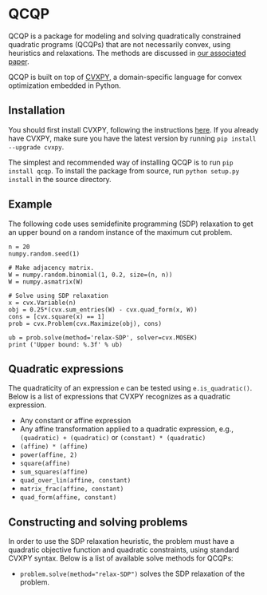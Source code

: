 QCQP
====

QCQP is a package for modeling and solving quadratically constrained quadratic programs (QCQPs) that are not necessarily convex, using heuristics and relaxations. The methods are discussed in [our associated paper](http://stanford.edu/class/ee364b/lectures/relaxations.pdf).

QCQP is built on top of [CVXPY](http://www.cvxpy.org/), a domain-specific language for convex optimization embedded in Python.

Installation
------------
You should first install CVXPY, following the instructions [here](http://www.cvxpy.org/). If you already have CVXPY, make sure you have the latest version by running ``pip install --upgrade cvxpy``.

The simplest and recommended way of installing QCQP is to run ``pip install qcqp``.
To install the package from source, run ``python setup.py install`` in the source directory.

Example
-------
The following code uses semidefinite programming (SDP) relaxation to get an upper bound on a random instance of the maximum cut problem.
```
n = 20
numpy.random.seed(1)

# Make adjacency matrix.
W = numpy.random.binomial(1, 0.2, size=(n, n))
W = numpy.asmatrix(W)

# Solve using SDP relaxation
x = cvx.Variable(n)
obj = 0.25*(cvx.sum_entries(W) - cvx.quad_form(x, W))
cons = [cvx.square(x) == 1]
prob = cvx.Problem(cvx.Maximize(obj), cons)

ub = prob.solve(method='relax-SDP', solver=cvx.MOSEK)
print ('Upper bound: %.3f' % ub)
```

Quadratic expressions
---------------------
The quadraticity of an expression ``e`` can be tested using ``e.is_quadratic()``. Below is a list of expressions that CVXPY recognizes as a quadratic expression.
* Any constant or affine expression
* Any affine transformation applied to a quadratic expression, e.g., ``(quadratic) + (quadratic)`` or ``(constant) * (quadratic)``
* ``(affine) * (affine)``
* ``power(affine, 2)``
* ``square(affine)``
* ``sum_squares(affine)``
* ``quad_over_lin(affine, constant)``
* ``matrix_frac(affine, constant)``
* ``quad_form(affine, constant)``

Constructing and solving problems
---------------------------------
In order to use the SDP relaxation heuristic, the problem must have a quadratic objective function and quadratic constraints, using standard CVXPY syntax. Below is a list of available solve methods for QCQPs:
* ``problem.solve(method="relax-SDP")`` solves the SDP relaxation of the problem.
